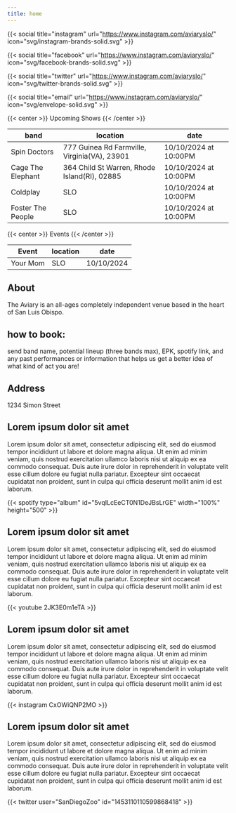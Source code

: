 ```yaml
---
title: home
---
```


{{< social title="instagram" url="https://www.instagram.com/aviaryslo/" icon="svg/instagram-brands-solid.svg" >}}

{{< social title="facebook" url="https://www.instagram.com/aviaryslo/" icon="svg/facebook-brands-solid.svg" >}}

{{< social title="twitter" url="https://www.instagram.com/aviaryslo/" icon="svg/twitter-brands-solid.svg" >}}

{{< social title="email" url="https://www.instagram.com/aviaryslo/" icon="svg/envelope-solid.svg" >}}

{{< center >}} Upcoming Shows {{< /center >}}

| band              | location                                     | date                  |
| ----------------- | -------------------------------------------- | --------------------- |
| Spin Doctors      | 777 Guinea Rd Farmville, Virginia(VA), 23901 | 10/10/2024 at 10:00PM |
| Cage The Elephant | 364 Child St Warren, Rhode Island(RI), 02885 | 10/10/2024 at 10:00PM |
| Coldplay          | SLO                                          | 10/10/2024 at 10:00PM |
| Foster The People | SLO                                          | 10/10/2024 at 10:00PM |

{{< center >}} Events {{< /center >}}

| Event    | location | date       |
| -------- | -------- | ---------- |
| Your Mom | SLO      | 10/10/2024 |

## About

The Aviary is an all-ages completely independent venue based in the heart of San Luis Obispo.

## how to book:

send band name, potential lineup (three bands max), EPK, spotify link, and any past performances or information that helps us get a better idea of what kind of act you are!

## Address

1234 Simon Street

## Lorem ipsum dolor sit amet

Lorem ipsum dolor sit amet, consectetur adipiscing elit, sed do eiusmod tempor incididunt ut labore et dolore magna aliqua. Ut enim ad minim veniam, quis nostrud exercitation ullamco laboris nisi ut aliquip ex ea commodo consequat. Duis aute irure dolor in reprehenderit in voluptate velit esse cillum dolore eu fugiat nulla pariatur. Excepteur sint occaecat cupidatat non proident, sunt in culpa qui officia deserunt mollit anim id est laborum.

{{< spotify type="album" id="5vqILcEeCT0N1DeJBsLrGE" width="100%" height="500" >}}

## Lorem ipsum dolor sit amet

Lorem ipsum dolor sit amet, consectetur adipiscing elit, sed do eiusmod tempor incididunt ut labore et dolore magna aliqua. Ut enim ad minim veniam, quis nostrud exercitation ullamco laboris nisi ut aliquip ex ea commodo consequat. Duis aute irure dolor in reprehenderit in voluptate velit esse cillum dolore eu fugiat nulla pariatur. Excepteur sint occaecat cupidatat non proident, sunt in culpa qui officia deserunt mollit anim id est laborum.

{{< youtube 2JK3E0m1eTA >}}

## Lorem ipsum dolor sit amet

Lorem ipsum dolor sit amet, consectetur adipiscing elit, sed do eiusmod tempor incididunt ut labore et dolore magna aliqua. Ut enim ad minim veniam, quis nostrud exercitation ullamco laboris nisi ut aliquip ex ea commodo consequat. Duis aute irure dolor in reprehenderit in voluptate velit esse cillum dolore eu fugiat nulla pariatur. Excepteur sint occaecat cupidatat non proident, sunt in culpa qui officia deserunt mollit anim id est laborum.

{{< instagram CxOWiQNP2MO >}}

## Lorem ipsum dolor sit amet

Lorem ipsum dolor sit amet, consectetur adipiscing elit, sed do eiusmod tempor incididunt ut labore et dolore magna aliqua. Ut enim ad minim veniam, quis nostrud exercitation ullamco laboris nisi ut aliquip ex ea commodo consequat. Duis aute irure dolor in reprehenderit in voluptate velit esse cillum dolore eu fugiat nulla pariatur. Excepteur sint occaecat cupidatat non proident, sunt in culpa qui officia deserunt mollit anim id est laborum.

{{< twitter user="SanDiegoZoo" id="1453110110599868418" >}}
